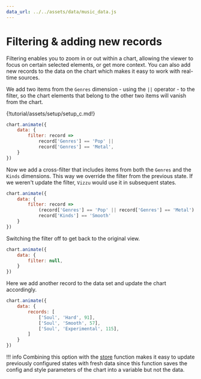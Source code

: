 ```yaml
---
data_url: ../../assets/data/music_data.js
---
```


# Filtering & adding new records

Filtering enables you to zoom in or out within a chart, allowing the viewer to
focus on certain selected elements, or get more context. You can also add new
records to the data on the chart which makes it easy to work with real-time
sources.

We add two items from the `Genres` dimension - using the `||` operator - to the
filter, so the chart elements that belong to the other two items will vanish
from the chart.

<div id="tutorial_01"></div>

{!tutorial/assets/setup/setup_c.md!}

```javascript
chart.animate({
    data: {
        filter: record =>
            record['Genres'] == 'Pop' ||
            record['Genres'] == 'Metal',
    }
})
```

Now we add a cross-filter that includes items from both the `Genres` and the
`Kinds` dimensions. This way we override the filter from the previous state. If
we weren't update the filter, `Vizzu` would use it in subsequent states.

<div id="tutorial_02"></div>

```javascript
chart.animate({
    data: {
        filter: record =>
            (record['Genres'] == 'Pop' || record['Genres'] == 'Metal') &&
            record['Kinds'] == 'Smooth'
    }
})
```

Switching the filter off to get back to the original view.

<div id="tutorial_03"></div>

```javascript
chart.animate({
    data: {
        filter: null,
    }
})
```

Here we add another record to the data set and update the chart accordingly.

<div id="tutorial_04"></div>

```javascript
chart.animate({
    data: {
        records: [
            ['Soul', 'Hard', 91],
            ['Soul', 'Smooth', 57],
            ['Soul', 'Experimental', 115],
        ]
    }
})
```

!!! info
    Combining this option with the [store](./shorthands_store.md) function makes
    it easy to update previously configured states with fresh data since this
    function saves the config and style parameters of the chart into a variable
    but not the data.

<script src="../filter_add_new_records.js"></script>
